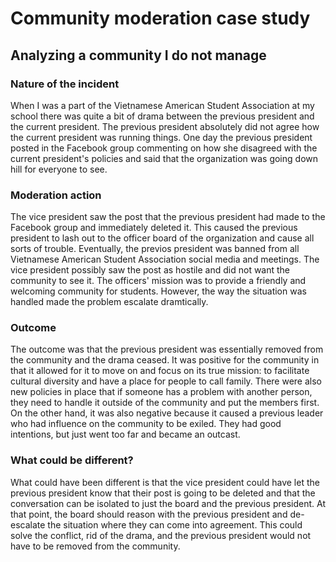 # Community moderation case study
## Analyzing a community I do not manage
### Nature of the incident
When I was a part of the Vietnamese American Student Association at my school there was quite a bit of drama between the previous president and the current president. The previous president absolutely did not agree how the current president was running things. One day the previous president posted in the Facebook group commenting on how she disagreed with the current president's policies and said that the organization was going down hill for everyone to see.

### Moderation action
The vice president saw the post that the previous president had made to the Facebook group and immediately deleted it. This caused the previous president to lash out to the officer board of the organization and cause all sorts of trouble. Eventually, the previos president was banned from all Vietnamese American Student Association social media and meetings. The vice president possibly saw the post as hostile and did not want the community to see it. The officers' mission was to provide a friendly and welcoming community for students. However, the way the situation was handled made the problem escalate dramtically.

### Outcome
The outcome was that the previous president was essentially removed from the community and the drama ceased. It was positive for the community in that it allowed for it to move on and focus on its true mission: to facilitate cultural diversity and have a place for people to call family. There were also new policies in place that if someone has a problem with another person, they need to handle it outside of the community and put the members first. On the other hand, it was also negative because it caused a previous leader who had influence on the community to be exiled. They had good intentions, but just went too far and became an outcast.

### What could be different?
What could have been different is that the vice president could have let the previous president know that their post is going to be deleted and that the conversation can be isolated to just the board and the previous president. At that point, the board should reason with the previous president and de-escalate the situation where they can come into agreement. This could solve the conflict, rid of the drama, and the previous president would not have to be removed from the community.
